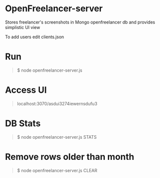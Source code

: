 # OpenFreelancer-server

Stores freelancer's screenshots in Mongo openfreelancer db
and provides simplistic UI view

To add users edit clients.json


# Run

>$ node openfreelancer-server.js


# Access UI

>localhost:3070/asdui3274iewernsdufu3


# DB Stats

>$ node openfreelancer-server.js STATS


# Remove rows older than month

>$ node openfreelancer-server.js CLEAR

